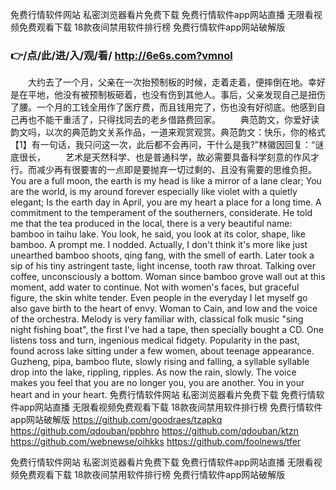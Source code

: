 
免费行情软件网站 私密浏览器看片免费下载 免费行情软件app网站直播 无限看视频免费观看下载 18款夜间禁用软件排行榜 免费行情软件app网站破解版 




### 👉/点/此/进/入/观/看/ http://6e6s.com?vmnol




　　大约去了一个月，父亲在一次抬预制板的时候，走着走着，便摔倒在地。幸好是在平地，他没有被预制板砸着，也没有伤到其他人。事后，父亲发现自己是扭伤了腰。一个月的工钱全用作了医疗费，而且钱用完了，伤也没有好彻底。他感到自己再也不能干重活了，只得找同去的老乡借路费回家。
　　典范韵文，你爱好读韵文吗，以次的典范韵文关系作品，一道来观赏观赏。典范韵文：快乐，你的格式【1】有一句话，我只问这一次，此后都不会再问，干什么是我?”林徽因回复：“谜底很长，
　　艺术是天然科学、也是普通科学，故必需要具备科学刻意的作风才行。而减少再有很要害的一点即是要抛弃一切过剩的、且没有需要的思维负担。
You are a full moon, the earth is my head is like a mirror of a lane clear;
You are the world, is my around forever especially like violet with a quietly elegant;
Is the earth day in April, you are my heart a place for a long time.
A commitment to the temperament of the southerners, considerate.
He told me that the tea produced in the local, there is a very beautiful name: bamboo in taihu lake.
You look, he said, you look at its color, shape, like bamboo.
A prompt me.
I nodded.
Actually, I don't think it's more like just unearthed bamboo shoots, qing fang, with the smell of earth.
Later took a sip of his tiny astringent taste, light incense, tooth raw throat.
Talking over coffee, unconsciously a bottom.
Woman since bamboo grove wall out at this moment, add water to continue.
Not with women's faces, but graceful figure, the skin white tender.
Even people in the everyday I let myself go also gave birth to the heart of envy.
Woman to Cain, and low and the voice of the orchestra.
Melody is very familiar with, classical folk music "sing night fishing boat", the first I've had a tape, then specially bought a CD.
One listens toss and turn, ingenious medical fidgety.
Popularity in the past, found across lake sitting under a few women, about teenage appearance.
Guzheng, pipa, bamboo flute, slowly rising and falling, a syllable syllable drop into the lake, rippling, ripples.
As now the rain, slowly.
The voice makes you feel that you are no longer you, you are another.
You in your heart and in your heart.
免费行情软件网站 私密浏览器看片免费下载 免费行情软件app网站直播 无限看视频免费观看下载 18款夜间禁用软件排行榜 免费行情软件app网站破解版  https://github.com/goodraes/tzapkq
https://github.com/qdouban/ppbhro
https://github.com/qdouban/ktzn
https://github.com/webnewse/oihkks
https://github.com/foolnews/tfer





免费行情软件网站 私密浏览器看片免费下载 免费行情软件app网站直播 无限看视频免费观看下载 18款夜间禁用软件排行榜 免费行情软件app网站破解版 
